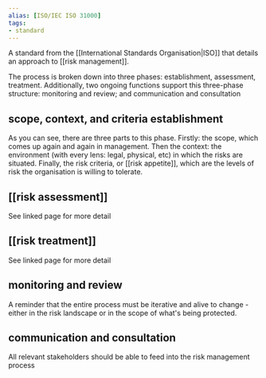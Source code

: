 ```yaml
---
alias: [ISO/IEC ISO 31000]
tags:
- standard
---
```

A standard from the [[International Standards Organisation|ISO]] that details an approach to [[risk management]].

The process is broken down into three phases: establishment, assessment, treatment. Additionally, two ongoing functions support this three-phase structure: monitoring and review; and communication and consultation

## scope, context, and criteria establishment
As you can see, there are three parts to this phase. Firstly: the scope, which comes up again and again in management. Then the context: the environment (with every lens: legal, physical, etc) in which the risks are situated. Finally, the risk criteria, or [[risk appetite]], which are the levels of risk the organisation is willing to tolerate.

## [[risk assessment]]
See linked page for more detail

## [[risk treatment]]
See linked page for more detail

## monitoring and review
A reminder that the entire process must be iterative and alive to change - either in the risk landscape or in the scope of what's being protected.

## communication and consultation
All relevant stakeholders should be able to feed into the risk management process